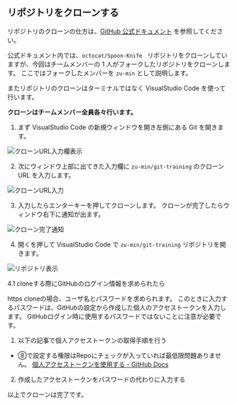 ## リポジトリをクローンする

リポジトリのクローンの仕方は、[GitHub 公式ドキュメント](https://docs.github.com/ja/repositories/creating-and-managing-repositories/cloning-a-repository) を参照してください。

公式ドキュメント内では、`octocat/Spoon-Knife ` リポジトリをクローンしていますが、今回はチームメンバーの 1 人がフォークしたリポジトリをクローンします。
ここではフォークしたメンバーを `zu-min` として説明します。

またリポジトリのクローンはターミナルではなく VisualStudio Code を使って行います。

**クローンはチームメンバー全員各々行います。**

1. まず VisualStudio Code の新規ウィンドウを開き左側にある Git を開きます。

![クローンURL入力欄表示](./images/clone/1-open_clone_url.png)

2. 次にウィンドウ上部に出てきた入力欄に `zu-min/git-training` のクローン URL を入力します。

![クローンURL入力](./images/clone/2-input_clone_url.png)

3. 入力したらエンターキーを押してクローンします。
   クローンが完了したらウィンドウ右下に通知が出ます。

![クローン完了通知](./images/clone/3-open_repository.png)

4. 開くを押して VisualStudio Code で `zu-min/git-training` リポジトリを開きます。

![リポジトリ表示](./images/clone/4-open_git-training.png)

4.1 cloneする際にGitHubのログイン情報を求められたら

https cloneの場合、ユーザ名とパスワードを求められます。
このときに入力するパスワードは、GitHubの設定から作成した個人のアクセストークンを入力します。
GitHubログイン時に使用するパスワードではないことに注意が必要です。

1. 以下の記事で個人アクセストークンの取得手順を行う
  - ⑧で設定する権限はRepoにチェックが入っていれば最低限問題ありません。
[個人アクセストークンを使用する - GitHub Docs](https://docs.github.com/ja/authentication/keeping-your-account-and-data-secure/creating-a-personal-access-token)

2. 作成したアクセストークンをパスワードの代わりに入力する

以上でクローンは完了です。
